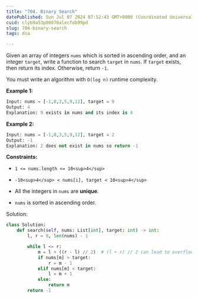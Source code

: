 ```yaml
---
title: "704. Binary Search"
datePublished: Sun Jul 07 2024 07:52:43 GMT+0000 (Coordinated Universal Time)
cuid: clyb9a53p00070alecfob99pd
slug: 704-binary-search
tags: dsa

---
```


Given an array of integers `nums` which is sorted in ascending order, and an integer `target`, write a function to search `target` in `nums`. If `target` exists, then return its index. Otherwise, return `-1`.

You must write an algorithm with `O(log n)` runtime complexity.

**Example 1:**

```python
Input: nums = [-1,0,3,5,9,12], target = 9
Output: 4
Explanation: 9 exists in nums and its index is 4
```

**Example 2:**

```python
Input: nums = [-1,0,3,5,9,12], target = 2
Output: -1
Explanation: 2 does not exist in nums so return -1
```

**Constraints:**

* `1 <= nums.length <= 10<sup>4</sup>`
    
* `-10<sup>4</sup> < nums[i], target < 10<sup>4</sup>`
    
* All the integers in `nums` are **unique**.
    
* `nums` is sorted in ascending order.
    

Solution:

```python
class Solution:
    def search(self, nums: List[int], target: int) -> int:
        l, r = 0, len(nums) - 1

        while l <= r:
            m = l + ((r - l) // 2)  # (l + r) // 2 can lead to overflow
            if nums[m] > target:
                r = m - 1
            elif nums[m] < target:
                l = m + 1
            else:
                return m
        return -1
```